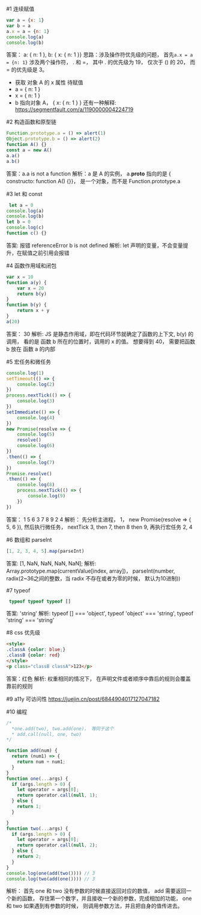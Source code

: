 #1 连续赋值
```javascript
var a = {x: 1}
var b = a
a.x = a = {n: 1}
console.log(a)
console.log(b)
```

答案： a: { n: 1 }, b: { x: { n: 1 }}
思路：涉及操作符优先级的问题， 首先`a.x = a = {n: 1}` 涉及两个操作符， . 和 =， 其中 . 的优先级为 19， 仅次于 () 的 20， 而 = 的优先级是 3。
- 获取 对象 A 的 x 属性 待赋值
- a = { n: 1 }
- x = { n: 1 }
- b 指向对象 A， { x: { n: 1 } }
还有一种解释: https://segmentfault.com/a/1190000004224719

#2 构造函数和原型链
```javascript
Function.prototype.a = () => alert(1)
Object.prototype.b = () => alert(2)
function A() {}
const a = new A()
a.a()
a.b()
```
答案：a.a is not a function
解析：a 是 A 的实例， a.__proto__ 指向的是 { constructo: function A() {}}， 是一个对象，而不是 Function.prototype.a


#3 let 和 const
```javascript
 let a = 0
console.log(a)
console.log(b)
let b = 0
console.log(c)
function c() {}
```

答案: 报错 referenceError b is not defined
解析: let 声明的变量，不会变量提升，在赋值之前引用会报错

#4 函数作用域和闭包
```javascript
var x = 10
function a(y) {
    var x = 20
    return b(y)
}
function b(y) {
    return x + y
}
a(20)
```
答案： 30
解析: JS 是静态作用域，即在代码环节就确定了函数的上下文, b(y) 的调用， 看的是 函数 b 所在的位置时，调用的 x 的值。 想要得到 40， 需要把函数 b 放在 函数 a 的内部

#5 宏任务和微任务
```javascript
console.log(1)
setTimeout(() => {
    console.log(2)
})
process.nextTick(() => {
    console.log(3)
})
setImmediate(() => {
    console.log(4)
})
new Promise(resolve => {
    console.log(5)
    resolve()
    console.log(6)
})
.then(() => {
    console.log(7)
})
Promise.resolve()
.then(() => {
    console.log(8)
    process.nextTick(() => {
        console.log(9)
    })
})
```

答案： 1 5 6 3 7 8 9 2 4
解析： 先分析主进程， 1， new Promise(resolve => { 5, 6 }), 然后执行微任务， nextTick  3, then 7, then 8 then 9, 再执行宏任务 2, 4

#6 数组和 parseInt
```javascript
[1, 2, 3, 4, 5].map(parseInt)
```

答案: [1, NaN, NaN, NaN, NaN];
解析: Array.prototype.map(currentValue[index, array])， parseInt(number, radix(2~36之间的整数，当 radix 不存在或者为零的时候， 默认为10进制))

#7 typeof
```javascript
 typeof typeof typeof []
```

答案: 'string'
解析: typeof [] === 'object', typeof 'object' === 'string', typeof 'string' === 'string'

#8 css 优先级
```html
<style>
.classA {color: blue;}
.classB {color: red}
</style>
<p class="classB classA">123</p>
```
答案：红色
解析: 权重相同的情况下， 在声明文件或者顺序中靠后的规则会覆盖靠前的规则

#9 a11y 可访问性
https://juejin.cn/post/6844904017127047182

#10 编程
```javascript
/*
  *one.add(two), two.add(one)， 等同于这个
  * add.call(null, one, two)
*/

function add(num) {
  return (num1) => {
    return num + num1;
  }
}
function one(...args) {
  if (args.length > 0) {
    let operator = args[0];
    return operator.call(null, 1);
  } else {
    return 1;
  }

}
function two(...args) {
  if (args.length > 0) {
    let operator = args[0];
    return operator.call(null, 2);
  } else {
    return 2;
  }
}
console.log(one(add(two()))) // 3
console.log(two(add(one()))) // 3
```
 解析： 首先 one 和 two 没有参数的时候直接返回对应的数值， add 需要返回一个新的函数， 存住第一个数字，并且接收一个新的参数，完成相加的功能， one 和 two 如果遇到有参数的时候， 则调用参数方法，并且把自身的值传进去。

